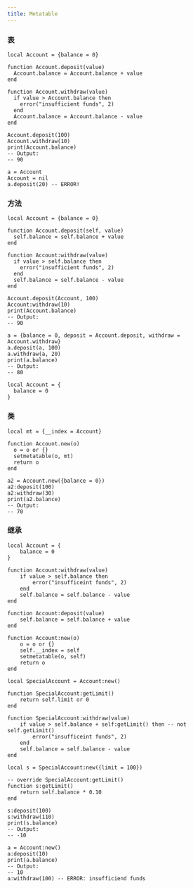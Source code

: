 ```yaml
---
title: Metatable
---
```


### 表

    local Account = {balance = 0}

    function Account.deposit(value)
      Account.balance = Account.balance + value
    end

    function Account.withdraw(value)
      if value > Account.balance then
        error("insufficient funds", 2)
      end 
      Account.balance = Account.balance - value
    end

    Account.deposit(100)
    Account.withdraw(10)
    print(Account.balance)
    -- Output:
    -- 90

    a = Account
    Account = nil 
    a.deposit(20) -- ERROR!

### 方法

    local Account = {balance = 0}

    function Account.deposit(self, value)
      self.balance = self.balance + value
    end

    function Account:withdraw(value)
      if value > self.balance then
        error("insufficient funds", 2)
      end 
      self.balance = self.balance - value
    end

    Account.deposit(Account, 100)
    Account:withdraw(10)
    print(Account.balance)
    -- Output:
    -- 90

    a = {balance = 0, deposit = Account.deposit, withdraw = Account.withdraw}
    a.deposit(a, 100)
    a.withdraw(a, 20) 
    print(a.balance)
    -- Output:
    -- 80

    local Account = { 
      balance = 0 
    }

### 类

    local mt = {__index = Account}

    function Account.new(o)
      o = o or {}
      setmetatable(o, mt) 
      return o
    end

    a2 = Account.new({balance = 0}) 
    a2:deposit(100)
    a2:withdraw(30)
    print(a2.balance)
    -- Output:
    -- 70

### 继承

    local Account = {
	    balance = 0
    }

    function Account:withdraw(value)
	    if value > self.balance then
		    error("insufficeint funds", 2)
	    end
	    self.balance = self.balance - value
    end

    function Account:deposit(value)
	    self.balance = self.balance + value
    end

    function Account:new(o)
	    o = o or {}
	    self.__index = self
	    setmetatable(o, self)
	    return o
    end

    local SpecialAccount = Account:new()

    function SpecialAccount:getLimit()
	    return self.limit or 0
    end

    function SpecialAccount:withdraw(value)
	    if value > self.balance + self:getLimit() then -- not self.getLimit()
		    error("insufficeint funds", 2)
	    end
	    self.balance = self.balance - value
    end

    local s = SpecialAccount:new({limit = 100})

    -- override SpecialAccount:getLimit()
    function s:getLimit()
	    return self.balance * 0.10
    end

    s:deposit(100)
    s:withdraw(110)
    print(s.balance)
    -- Output:
    -- -10

    a = Account:new()
    a:deposit(10)
    print(a.balance)
    -- Output:
    -- 10
    a:withdraw(100) -- ERROR: insufficiend funds
